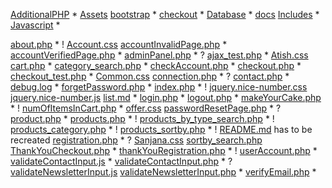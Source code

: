 [AdditionalPHP](AdditionalPHP) *
[Assets](Assets)
[bootstrap](bootstrap) *
[checkout](checkout) *
[Database](Database) *
[docs](docs)
[Includes](Includes) *
[Javascript](Javascript) *

[about.php](about.php) * !
[Account.css](Account.css)
[accountInvalidPage.php](accountInvalidPage.php) *
[accountVerifiedPage.php](accountVerifiedPage.php) *
[adminPanel.php](adminPanel.php) * ?
[ajax_test.php](ajax_test.php) *
[Atish.css](Atish.css)
[cart.php](cart.php) *
[category_search.php](category_search.php) *
[checkAccount.php](checkAccount.php) *
[checkout.php](checkout.php) *
[checkout_test.php](checkout_test.php) *
[Common.css](Common.css)
[connection.php](connection.php) * ?
[contact.php](contact.php) *
[debug.log](debug.log) *
[forgetPassword.php](forgetPassword.php) *
[index.php](index.php) * !
[jquery.nice-number.css](jquery.nice-number.css)
[jquery.nice-number.js](jquery.nice-number.js)
[list.md](list.md) *
[login.php](login.php) *
[logout.php](logout.php) *
[makeYourCake.php](makeYourCake.php) * !
[numOfItemsInCart.php](numOfItemsInCart.php) *
[offer.css](offer.css)
[passwordResetPage.php](passwordResetPage.php) * ?
[product.php](product.php) *
[products.php](products.php) * !
[products_by_type_search.php](products_by_type_search.php) * !
[products_category.php](products_category.php) * !
[products_sortby.php](products_sortby.php) * !
[README.md](README.md) has to be recreated
[registration.php](registration.php) * ?
[Sanjana.css](Sanjana.css)
[sortby_search.php](sortby_search.php) 
[ThankYouCheckout.php](ThankYouCheckout.php) *
[thankYouRegistration.php](thankYouRegistration.php) * !
[userAccount.php](userAccount.php) *
[validateContactInput.js](validateContactInput.js) *
[validateContactInput.php](validateContactInput.php) * ?
[validateNewsletterInput.js](validateNewsletterInput.js)
[validateNewsletterInput.php](validateNewsletterInput.php) *
[verifyEmail.php](verifyEmail.php) *